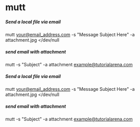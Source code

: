 # mutt

##### Send a local file via email

   mutt  your@email_address.com -s "Message Subject Here" -a attachment.jpg </dev/null

##### send email with attachment

   mutt  -s "Subject" -a attachment  example@tutorialarena.com

##### Send a local file via email

   mutt  your@email_address.com -s "Message Subject Here" -a attachment.jpg </dev/null

##### send email with attachment

   mutt  -s "Subject" -a attachment  example@tutorialarena.com
